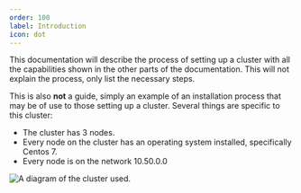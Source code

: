 ```yaml
---
order: 100
label: Introduction
icon: dot
---
```


This documentation will describe the process of setting up a cluster with all the capabilities shown in the other parts of the documentation. This will not explain the process, only list the necessary steps.

This is also **not** a guide, simply an example of an installation process that may be of use to those setting up a cluster. Several things are specific to this cluster:

- The cluster has 3 nodes.
- Every node on the cluster has an operating system installed, specifically Centos 7.
- Every node is on the network 10.50.0.0


![A diagram of the cluster used.](/images/cluster_diagram.png)
